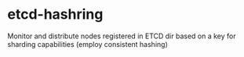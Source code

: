 # etcd-hashring
Monitor and distribute nodes registered in ETCD dir based on a key for sharding capabilities (employ consistent hashing)
